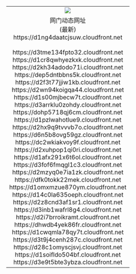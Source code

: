 ﻿<table>
  <tr></tr>
  <tr><td colspan=2 align=center><img src="https://d1ng4daatcjsuw.cloudfront.net/Up/oGate.jpg" /></td></tr>
  <tr><td colspan=2 align=center>网门动态网址<br/>(最新)
<br>https://d1ng4daatcjsuw.cloudfront.net
<br/>
<br>https://d3tme134fpto32.cloudfront.net
<br>https://d1cr8qwhyezkxk.cloudfront.net
<br>https://d2kh34adodo71i.cloudfront.net
<br>https://dep5dntbbns5k.cloudfront.net
<br>https://d2f3t77jjiw1kb.cloudfront.net
<br>https://d2wn94koigqa44.cloudfront.net
<br>https://d1s00mjbecw7t.cloudfront.net
<br>https://d3arrklu0zohdy.cloudfront.net
<br>https://dohp5718qj6cm.cloudfront.net
<br>https://d1pzlwahotlue9.cloudfront.net
<br>https://d2hx9q9tvvvb7o.cloudfront.net
<br>https://d6n5b8ovg59gz.cloudfront.net
<br>https://dc2wkiakvoy9f.cloudfront.net
<br>https://d2xuhpop1qi0ri.cloudfront.net
<br>https://d1afx291x6t6ol.cloudfront.net
<br>https://d3fof6fmqgl1c3.cloudfront.net
<br>https://d2mzyq0e7ia1zk.cloudfront.net
<br>https://dfk0tokk22mek.cloudfront.net
<br>https://d1omxmzue870ym.cloudfront.net
<br>https://d14c0la635oeph.cloudfront.net
<br>https://d2z8cnd3af1sr1.cloudfront.net
<br>https://d3inb1wafrl8g4.cloudfront.net
<br>https://d2i7brroikramt.cloudfront.net
<br>https://dhwdb4yek86fr.cloudfront.net
<br>https://d1cwqmla78qy7t.cloudfront.net
<br>https://d3t9j4cenh287c.cloudfront.net
<br>https://d28c1omyscjsvj.cloudfront.net
<br>https://d1soifldo504bf.cloudfront.net
<br>https://d3e9t5bte3ybza.cloudfront.net
    </td>
  </tr>
</table>
